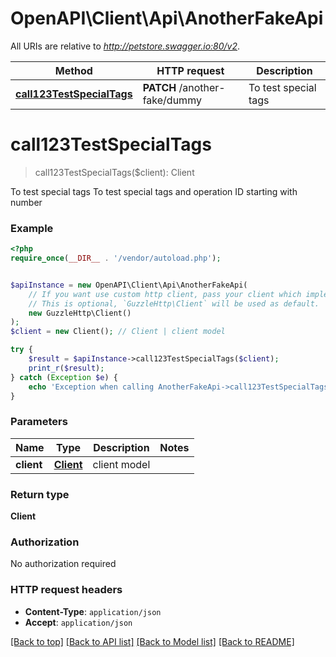 # OpenAPI\Client\Api\AnotherFakeApi <a id="top-of-page"></a>

All URIs are relative to *http://petstore.swagger.io:80/v2*.

Method | HTTP request | Description
------------- | ------------- | -------------
[**call123TestSpecialTags**](AnotherFakeApi.md#call123testspecialtags) | **PATCH** /another-fake/dummy | To test special tags

# **call123TestSpecialTags**

> call123TestSpecialTags($client): Client

To test special tags
To test special tags and operation ID starting with number

### Example

```php
<?php
require_once(__DIR__ . '/vendor/autoload.php');


$apiInstance = new OpenAPI\Client\Api\AnotherFakeApi(
    // If you want use custom http client, pass your client which implements `GuzzleHttp\ClientInterface`.
    // This is optional, `GuzzleHttp\Client` will be used as default.
    new GuzzleHttp\Client()
);
$client = new Client(); // Client | client model

try {
    $result = $apiInstance->call123TestSpecialTags($client);
    print_r($result);
} catch (Exception $e) {
    echo 'Exception when calling AnotherFakeApi->call123TestSpecialTags: ', $e->getMessage(), PHP_EOL;
}
```

### Parameters

Name | Type | Description  | Notes
------------- | ------------- | ------------- | -------------
**client** | [**Client**](../Model/Client.md) | client model |

### Return type

**Client**

### Authorization

No authorization required

### HTTP request headers

- **Content-Type**: `application/json`
- **Accept**: `application/json`

[[Back to top]](#top-of-page) [[Back to API list]](../../README.md#api-endpoints)
[[Back to Model list]](../../README.md#models)
[[Back to README]](../../README.md)
